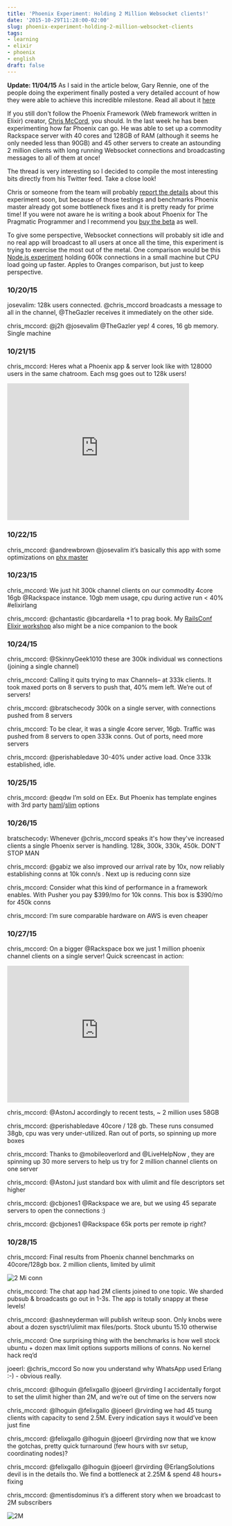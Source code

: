 ```yaml
---
title: 'Phoenix Experiment: Holding 2 Million Websocket clients!'
date: '2015-10-29T11:28:00-02:00'
slug: phoenix-experiment-holding-2-million-websocket-clients
tags:
- learning
- elixir
- phoenix
- english
draft: false
---
```


**Update: 11/04/15** As I said in the article below, Gary Rennie, one of the people doing the experiment finally posted a very detailed account of how they were able to achieve this incredible milestone. Read all about it [here](http://www.phoenixframework.org/v1.0.0/blog/the-road-to-2-million-websocket-connections)

If you still don't follow the Phoenix Framework (Web framework written in Elixir) creator, [Chris McCord](http://twitter.com/chris_mccord), you should. In the last week he has been experimenting how far Phoenix can go. He was able to set up a commodity Rackspace server with 40 cores and 128GB of RAM (although it seems he only needed less than 90GB) and 45 other servers to create an astounding 2 million clients with long running Websocket connections and broadcasting messages to all of them at once!

The thread is very interesting so I decided to compile the most interesting bits directly from his Twitter feed. Take a close look!

Chris or someone from the team will probably [report the details](http://www.phoenixframework.org/v1.0.0/blog/the-road-to-2-million-websocket-connections) about this experiment soon, but because of those testings and benchmarks Phoenix master already got some bottleneck fixes and it is pretty ready for prime time! If you were not aware he is writing a book about Phoenix for The Pragmatic Programmer and I recommend you [buy the beta](https://pragprog.com/book/phoenix/programming-phoenix) as well.

To give some perspective, Websocket connections will probably sit idle and no real app will broadcast to all users at once all the time, this experiment is trying to exercise the most out of the metal. One comparison would be this [Node.js experiment](http://www.jayway.com/2015/04/13/600k-concurrent-websocket-connections-on-aws-using-node-js/) holding 600k connections in a small machine but CPU load going up faster. Apples to Oranges comparison, but just to keep perspective.

### 10/20/15

josevalim: 128k users connected. @chris_mccord broadcasts a message to all in the channel, @TheGazler receives it immediately on the other side.

chris_mccord: @j2h @josevalim @TheGazler yep! 4 cores, 16 gb memory. Single machine

### 10/21/15

chris_mccord: Heres what a Phoenix app & server look like with 128000 users in the same chatroom. Each msg goes out to 128k users!

<iframe width="420" height="315" src="https://www.youtube.com/embed/vZYG79VqXlM" frameborder="0" allowfullscreen></iframe>

### 10/22/15

chris_mccord: @andrewbrown @josevalim it’s basically this app with some optimizations on [phx master](https://github.com/Gazler/phoenix_chat_example/tree/bench)

### 10/23/15

chris_mccord: We just hit 300k channel clients on our commodity 4core 16gb @Rackspace instance. 10gb mem usage, cpu during active run < 40% #elixirlang

chris_mccord: @chantastic @bcardarella +1 to prag book. My [RailsConf Elixir workshop](http://www.chrismccord.com/blog/2014/05/27/all-aboard-the-elixir-express/) also might be a nice companion to the book

### 10/24/15

chris_mccord: @SkinnyGeek1010 these are 300k individual ws connections (joining a single channel)

chris_mccord: Calling it quits trying to max Channels– at 333k clients. It took maxed ports on 8 servers to push that, 40% mem left. We’re out of servers!

chris_mccord: @bratschecody 300k on a single server, with connections pushed from 8 servers

chris_mccord: To be clear, it was a single 4core server, 16gb. Traffic was pushed from 8 servers to open 333k conns. Out of ports, need more servers

chris_mccord: @perishabledave 30-40% under active load. Once 333k established, idle.

### 10/25/15

chris_mccord: @eqdw I’m sold on EEx. But Phoenix has template engines with 3rd party [haml](https://github.com/chrismccord/phoenix_haml)/[slim](https://github.com/doomspork/phoenix_slim) options

### 10/26/15

bratschecody: Whenever @chris_mccord speaks it's how they've increased clients a single Phoenix server is handling. 128k, 300k, 330k, 450k. DON'T STOP MAN

chris_mccord: @gabiz we also improved our arrival rate by 10x, now reliably establishing conns at 10k conn/s . Next up is reducing conn size

chris_mccord: Consider what this kind of performance in a framework enables. With Pusher you pay $399/mo for 10k conns. This box is $390/mo for 450k conns

chris_mccord: I’m sure comparable hardware on AWS is even cheaper

### 10/27/15

chris_mccord: On a bigger @Rackspace box we just 1 million phoenix channel clients on a single server! Quick screencast in action:

<iframe width="420" height="315" src="https://www.youtube.com/embed/N4Duii6Yog0" frameborder="0" allowfullscreen></iframe>

chris_mccord: @AstonJ accordingly to recent tests, ~ 2 million uses 58GB

chris_mccord: @perishabledave 40core / 128 gb. These runs consumed 38gb, cpu was very under-utilized. Ran out of ports, so spinning up more boxes

chris_mccord: Thanks to @mobileoverlord and @LiveHelpNow , they are spinning up 30 more servers to help us try for 2 million channel clients on one server

chris_mccord: @AstonJ just standard box with ulimit and file descriptors set higher

chris_mccord: @cbjones1 @Rackspace we are, but we using 45 separate servers to open the connections :)

chris_mccord: @cbjones1 @Rackspace 65k ports per remote ip right?

### 10/28/15

chris_mccord: Final results from Phoenix channel benchmarks on 40core/128gb box. 2 million clients, limited by ulimit

![2 Mi conn](https://pbs.twimg.com/media/CSbEsTiW0AARBzf.png)

chris_mccord: The chat app had 2M clients joined to one topic. We sharded pubsub & broadcasts go out in 1-3s. The app is totally snappy at these levels!

chris_mccord: @ashneyderman will publish writeup soon. Only knobs were about a dozen sysctrl/ulimit max files/ports. Stock ubuntu 15.10 otherwise

chris_mccord: One surprising thing with the benchmarks is how well stock ubuntu + dozen max limit options supports millions of conns. No kernel hack req’d

joeerl: @chris_mccord So now you understand why WhatsApp used Erlang :-) - obvious really.

chris_mccord: @lhoguin @felixgallo @joeerl @rvirding I accidentally forgot to set the ulimit higher than 2M, and we’re out of time on the servers now

chris_mccord: @lhoguin @felixgallo @joeerl @rvirding we had 45 tsung clients with capacity to send 2.5M. Every indication says it would’ve been just fine

chris_mccord: @felixgallo @lhoguin @joeerl @rvirding now that we know the gotchas, pretty quick turnaround (few hours with svr setup, coordinating nodes)?

chris_mccord: @felixgallo @lhoguin @joeerl @rvirding @ErlangSolutions devil is in the details tho. We find a bottleneck at 2.25M & spend 48 hours+ fixing

chris_mccord: @mentisdominus it’s a different story when we broadcast to 2M subscribers 

![2M](https://pbs.twimg.com/media/CSdaaHtWcAAMhdJ.png:large)
